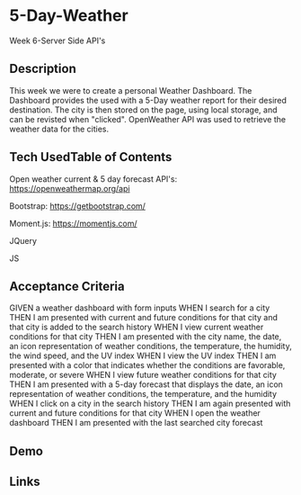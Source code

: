 # 5-Day-Weather

Week 6-Server Side API's

## Description

This week we were to create a personal Weather Dashboard. The Dashboard provides the used with a 5-Day weather report for their desired destination. The city is then stored on the page, using local storage, and can be revisted when "clicked". OpenWeather API was used to retrieve the weather data for the cities. 

## Tech UsedTable of Contents

Open weather current & 5 day forecast API's: https://openweathermap.org/api

Bootstrap: https://getbootstrap.com/

Moment.js: https://momentjs.com/

JQuery

JS


## Acceptance Criteria

GIVEN a weather dashboard with form inputs
WHEN I search for a city
THEN I am presented with current and future conditions for that city and that city is added to the search history
WHEN I view current weather conditions for that city
THEN I am presented with the city name, the date, an icon representation of weather conditions, the temperature, the humidity, the wind speed, and the UV index
WHEN I view the UV index
THEN I am presented with a color that indicates whether the conditions are favorable, moderate, or severe
WHEN I view future weather conditions for that city
THEN I am presented with a 5-day forecast that displays the date, an icon representation of weather conditions, the temperature, and the humidity
WHEN I click on a city in the search history
THEN I am again presented with current and future conditions for that city
WHEN I open the weather dashboard
THEN I am presented with the last searched city forecast

## Demo

## Links
